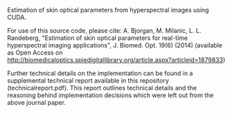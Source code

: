 Estimation of skin optical parameters from hyperspectral images using CUDA. 

For use of this source code, please cite: A. Bjorgan, M. Milanic, L. L. Randeberg, "Estimation of skin optical parameters for real-time hyperspectral imaging applications", J. Biomed. Opt. 19(6) (2014) (available as Open Access on http://biomedicaloptics.spiedigitallibrary.org/article.aspx?articleid=1879833)

Further technical details on the implementation can be found in a supplemental technical report available in this repository (technicalreport.pdf). This report
outlines technical details and the reasoning behind implementation decisions which were left out from the above journal paper. 
